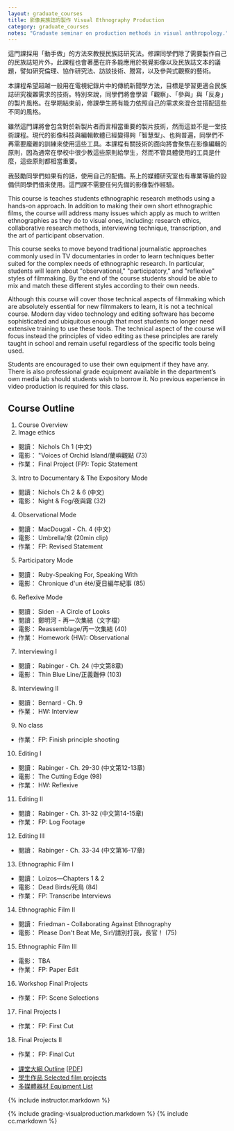 ```yaml
---
layout: graduate_courses
title: 影像民族誌的製作 Visual Ethnography Production
category: graduate_courses
notes: "Graduate seminar on production methods in visual anthropology."
---
```


這門課採用「動手做」的方法來教授民族誌研究法。修課同學們除了需要製作自己的民族誌短片外，此課程也會著墨在許多能應用於視覺影像以及民族誌文本的議題，譬如研究倫理、協作研究法、訪談技術、謄寫，以及參與式觀察的藝術。

本課程希望超越一般用在電視紀錄片中的傳統新聞學方法，目標是學習更適合民族誌研究複雜需求的技術。特別來說，同學們將會學習「觀察」、「參與」與「反身」的製片風格。在學期結束前，修課學生將有能力依照自己的需求來混合並搭配這些不同的風格。

雖然這門課將會包含對於新製片者而言相當重要的製片技術，然而這並不是一堂技術課程。現代的影像科技與編輯軟體已經變得夠「智慧型」、也夠普遍，同學們不再需要龐雜的訓練來使用這些工具。本課程有關技術的面向將會聚焦在影像編輯的原則，因為通常在學校中很少教這些原則給學生，然而不管具體使用的工具是什麼，這些原則都相當重要。

我鼓勵同學們如果有的話，使用自己的配備。系上的媒體研究室也有專業等級的設備供同學們借來使用。這門課不需要任何先備的影像製作經驗。

This course is teaches students ethnographic research methods using a hands-on approach. In addition to making their own short ethnographic films, the course will address many issues which apply as much to written ethnographies as they do to visual ones, including: research ethics, collaborative research methods, interviewing technique, transcription, and the art of participant observation. 

This course seeks to move beyond traditional journalistic approaches commonly used in TV documentaries in order to learn techniques better suited for the complex needs of ethnographic research. In particular, students will learn about "observational," "participatory," and "reflexive" styles of filmmaking. By the end of the course students should be able to mix and match these different styles according to their own needs.

Although this course will cover those technical aspects of filmmaking which are absolutely essential for new filmmakers to learn, it is not a technical course. Modern day video technology and editing software has become sophisticated and ubiquitous enough that most students no longer need extensive training to use these tools. The technical aspect of the course will focus instead the principles of video editing as these principles are rarely taught in school and remain useful regardless of the specific tools being used. 

Students are encouraged to use their own equipment if they have any. There is also professional grade equipment available in the department’s own media lab should students wish to borrow it. No previous experience in video production is required for this class.

## Course Outline

1. Course Overview
2. Image ethics
- 閱讀： Nichols Ch 1 (中文)
- 電影： "Voices of Orchid Island/蘭嶼觀點 (73)
- 作業： Final Project (FP): Topic Statement
3. Intro to Documentary & The Expository Mode
- 閱讀： Nichols Ch 2 & 6 (中文)
- 電影： Night & Fog/夜與霧 (32)
4. Observational Mode
- 閱讀： MacDougal - Ch. 4 (中文)
- 電影： Umbrella/傘 (20min clip)
- 作業： FP: Revised Statement
5. Participatory Mode
- 閱讀： Ruby-Speaking For, Speaking With
- 電影： Chronique d'un été/夏日編年紀事 (85)
6. Reflexive Mode
- 閱讀： Siden - A Circle of Looks
- 閱讀： 鄭明河 - 再一次集結（文字檔）
- 電影： Reassemblage/再一次集結 (40)
- 作業： Homework (HW): Observational
7. Interviewing I
- 閱讀： Rabinger - Ch. 24 (中文第8章)
- 電影： Thin Blue Line/正義難伸 (103)
8. Interviewing II
- 閱讀： Bernard - Ch. 9
- 作業： HW: Interview
9. No class
- 作業： FP: Finish principle shooting
10. Editing I
- 閱讀： Rabinger - Ch. 29-30 (中文第12-13章)
- 電影： The Cutting Edge (98)
- 作業： HW: Reflexive
11. Editing II
- 閱讀： Rabinger - Ch. 31-32 (中文第14-15章)
- 作業： FP: Log Footage
12. Editing III
- 閱讀： Rabinger - Ch. 33-34 (中文第16-17章)
13. Ethnographic Film I
- 閱讀： Loizos—Chapters 1 & 2
- 電影： Dead Birds/死鳥 (84)
- 作業： FP: Transcribe Interviews
14. Ethnographic Film II
- 閱讀： Friedman - Collaborating Against Ethnography
- 電影： Please Don't Beat Me, Sir!/請別打我，長官！ (75)
15. Ethnographic Film III
- 電影： TBA
- 作業： FP: Paper Edit
16. Workshop Final Projects
- 作業： FP: Scene Selections
17. Final Projects I
- 作業： FP: First Cut
18. Final Projects II
- 作業： FP: Final Cut


* [課堂大綱 Outline](https://docs.google.com/spreadsheets/d/1ROvBzoLaua1e9djX7xAMrp58H0xC2AuApbhPYc3Cs20/pubhtml?gid=0&single=true) [[PDF](https://docs.google.com/spreadsheets/d/1ROvBzoLaua1e9djX7xAMrp58H0xC2AuApbhPYc3Cs20/pub?gid=0&single=true&output=pdf)]
* [學生作品 Selected film projects]({{site.baseurl}}/student-films)
* [多媒體器材 Equipment List](http://www.erc.ndhu.edu.tw/files/13-1048-37498.php)

{% include instructor.markdown %}


{% include grading-visualproduction.markdown %}
{% include cc.markdown %}



